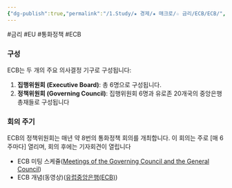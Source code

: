 ```yaml
---
{"dg-publish":true,"permalink":"/1.Study/★ 경제/★ 매크로/☆ 금리/ECB/ECB/","created":"2024-09-13T09:35:41.783+09:00","updated":"2025-06-03T20:07:19.735+09:00"}
---
```


#금리 #EU #통화정책 #ECB


### 구성

ECB는 두 개의 주요 의사결정 기구로 구성됩니다:

1. **집행위원회 (Executive Board)**: 총 6명으로 구성됩니다.
2. **정책위원회 (Governing Council)**: 집행위원회 6명과 유로존 20개국의 중앙은행 총재들로 구성됩니다

### 회의 주기

ECB의 정책위원회는 매년 약 8번의 통화정책 회의를 개최합니다. 이 회의는 주로 [매 6주마다] 열리며, 회의 후에는 기자회견이 열립니다

- ECB 미팅 스케쥴([Meetings of the Governing Council and the General Council](https://www.ecb.europa.eu/press/calendars/mgcgc/html/index.en.html))
- ECB 개념(동영상)([유럽중앙은행(ECB)](https://www.cmegroup.com/ko/education/learn-about-trading/courses/learn-about-key-economic-events/what-is-the-european-central-bank.html))